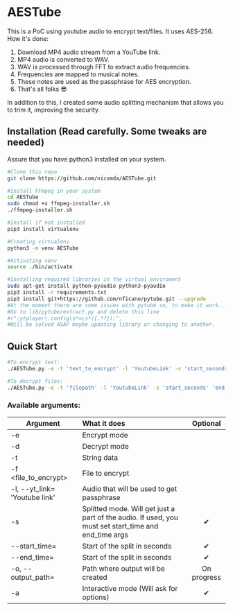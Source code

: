 # AESTube
This is a PoC using youtube audio to encrypt text/files. It uses AES-256.
How it's done:
1. Download MP4 audio stream from a YouTube link.
2. MP4 audio is converted to WAV.
3. WAV is processed through FFT to extract audio frequencies.
4. Frequencies are mapped to musical notes.
5. These notes are used as the passphrase for AES encryption.
6. That's all folks 😎

In addition to this, I created some audio splitting mechanism that allows you to trim it, improving the security.
## Installation (Read carefully. Some tweaks are needed)
Assure that you have python3 installed on your system.
```sh
#Clone this repo
git clone https://github.com/nicomda/AESTube.git

#Install FFmpeg in your system 
cd AESTube
sudo chmod +x ffmpeg-installer.sh
./ffmpeg-installer.sh

#Install if not installed
pip3 install virtualenv

#Creating virtualenv
python3 -m venv AESTube

#Activating venv
source ./bin/activate

#Installing required libraries in the virtual enviroment
sudo apt-get install python-pyaudio python3-pyaudio
pip3 install -r requirements.txt
pip3 install git+https://github.com/nficano/pytube.git --upgrade
#At the moment there are some issues with pytube so, to make it work...
#Go to lib/pytube/extract.py and delete this line 
#r";ytplayer\.config\s*=\s*({.*?});",
#Will be solved ASAP maybe updating library or changing to another. 
```
## Quick Start
```bash
#To encrypt text: 
./AESTube.py -e -t 'text_to_encrypt' -l 'YoutubeLink' -s 'start_seconds' 'end_seconds'

#To decrypt files: 
./AESTube.py -e -t 'filepath' -l 'YoutubeLink' -s 'start_seconds' 'end_seconds'
```

### **Available arguments:**

| Argument        | What it does | Optional |
| --------------- |:-------------|:---------:| 
| -e                               |Encrypt mode | 
| -d                               |Decrypt mode
| -t                               |String data
| -f <file_to_encrypt>             |File to encrypt
| -l, --yt_link= 'Youtube link'    |Audio that will be used to get passphrase
| -s                               |Splitted mode. Will get just a part of the audio. If used, you must set start_time and end_time args |✔
| --start_time=                    |Start of the split in seconds |✔
| --end_time=                      |Start of the split in seconds |✔
| -o, --output_path=               |Path where output will be created |On progress
| -a                               |Interactive mode (Will ask for options) |✔

